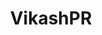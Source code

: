 ---
title: VikashPR
github: https://github.com/VikashPR
mode: dark
transition: 3s
archetype:
  - Little Bit of Everything
---